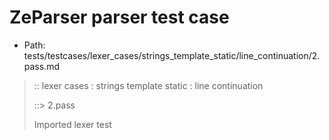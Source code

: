# ZeParser parser test case

- Path: tests/testcases/lexer_cases/strings_template_static/line_continuation/2.pass.md

> :: lexer cases : strings template static : line continuation
>
> ::> 2.pass
>
> Imported lexer test
>
> <template pure> line continuations are okay and crlf is considered one newline, not two, so it can be line-continuation-escaped like this

## PASS

## Input

`````js
`\
`
;
`pre\
`
;
`\
post`
;
`pre\
post`
`````

## Output

_Note: the whole output block is auto-generated. Manual changes will be overwritten!_

Below follow outputs in four parsing modes: sloppy mode, strict mode script goal, module goal, web compat mode (always sloppy).

Note that the output parts are auto-generated by the test runner to reflect actual result.

### Sloppy mode

Parsed with script goal and as if the code did not start with strict mode header.

`````
ast: {
  type: 'Program',
  loc:{start:{line:1,column:0},end:{line:11,column:5},source:''},
  body: [
    {
      type: 'ExpressionStatement',
      loc:{start:{line:1,column:0},end:{line:3,column:1},source:''},
      expression: {
        type: 'TemplateLiteral',
        loc:{start:{line:1,column:0},end:{line:2,column:1},source:''},
        expressions: [],
        quasis: [
          {
            type: 'TemplateElement',
            loc:{start:{line:1,column:1},end:{line:2,column:0},source:''},
            tail: true,
            value: { raw: '\\\n', cooked: '' }
          }
        ]
      }
    },
    {
      type: 'ExpressionStatement',
      loc:{start:{line:4,column:0},end:{line:6,column:1},source:''},
      expression: {
        type: 'TemplateLiteral',
        loc:{start:{line:4,column:0},end:{line:5,column:1},source:''},
        expressions: [],
        quasis: [
          {
            type: 'TemplateElement',
            loc:{start:{line:4,column:1},end:{line:5,column:0},source:''},
            tail: true,
            value: { raw: 'pre\\\n', cooked: 'pre' }
          }
        ]
      }
    },
    {
      type: 'ExpressionStatement',
      loc:{start:{line:7,column:0},end:{line:9,column:1},source:''},
      expression: {
        type: 'TemplateLiteral',
        loc:{start:{line:7,column:0},end:{line:8,column:5},source:''},
        expressions: [],
        quasis: [
          {
            type: 'TemplateElement',
            loc:{start:{line:7,column:1},end:{line:8,column:4},source:''},
            tail: true,
            value: { raw: '\\\npost', cooked: 'post' }
          }
        ]
      }
    },
    {
      type: 'ExpressionStatement',
      loc:{start:{line:10,column:0},end:{line:11,column:5},source:''},
      expression: {
        type: 'TemplateLiteral',
        loc:{start:{line:10,column:0},end:{line:11,column:5},source:''},
        expressions: [],
        quasis: [
          {
            type: 'TemplateElement',
            loc:{start:{line:10,column:1},end:{line:11,column:4},source:''},
            tail: true,
            value: { raw: 'pre\\\npost', cooked: 'prepost' }
          }
        ]
      }
    }
  ]
}

tokens (9x):
       TICK_PURE PUNCTUATOR TICK_PURE PUNCTUATOR TICK_PURE PUNCTUATOR
       TICK_PURE ASI
`````

### Strict mode

Parsed with script goal but as if it was starting with `"use strict"` at the top.

_Output same as sloppy mode._

### Module goal

Parsed with the module goal.

_Output same as sloppy mode._

### Web compat mode

Parsed in sloppy script mode but with the web compat flag enabled.

_Output same as sloppy mode._

## AST Printer

Printer output different from input [sloppy]:

````js
`\
`;
`pre\
`;
`\
post`;
`pre\
post`;
````

Produces same AST
